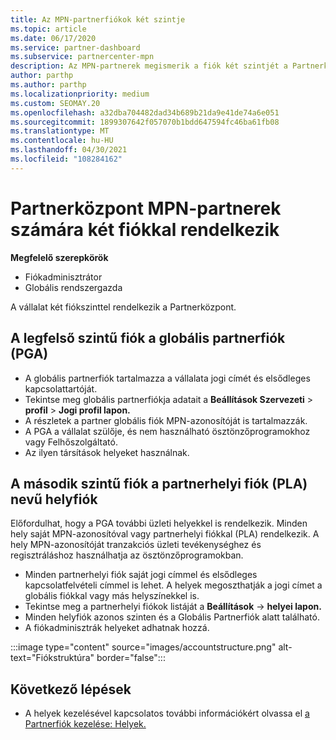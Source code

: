 ```yaml
---
title: Az MPN-partnerfiókok két szintje
ms.topic: article
ms.date: 06/17/2020
ms.service: partner-dashboard
ms.subservice: partnercenter-mpn
description: Az MPN-partnerek megismerik a fiók két szintjét a Partnerközpont, a partner globális fiókját (PGA) és a partnerhelyi fiókot (PLA).
author: parthp
ms.author: parthp
ms.localizationpriority: medium
ms.custom: SEOMAY.20
ms.openlocfilehash: a32dba704482dad34b689b21da9e41de74a6e051
ms.sourcegitcommit: 1899307642f057070b1bdd647594fc46ba61fb08
ms.translationtype: MT
ms.contentlocale: hu-HU
ms.lasthandoff: 04/30/2021
ms.locfileid: "108284162"
---
```

# <a name="partner-center-has-two-levels-of-accounts-for-mpn-partners"></a>Partnerközpont MPN-partnerek számára két fiókkal rendelkezik

**Megfelelő szerepkörök**

- Fiókadminisztrátor
- Globális rendszergazda

A vállalat két fiókszinttel rendelkezik a Partnerközpont.

## <a name="the-top-level-account-is-the-partner-global-account-pga"></a>A legfelső szintű fiók a globális partnerfiók (PGA)

- A globális partnerfiók tartalmazza a vállalata jogi címét és elsődleges kapcsolattartóját. 
- Tekintse meg globális partnerfiókja adatait a **Beállítások Szervezeti**  >  **profil**  >  **Jogi profil lapon.**
- A részletek a partner globális fiók MPN-azonosítóját is tartalmazzák. 
- A PGA a vállalat szülője, és nem használható ösztönzőprogramokhoz vagy Felhőszolgáltató. 
- Az ilyen társítások helyeket használnak.

## <a name="the-second-level-account-is-the-location-account-called-partner-location-account-pla"></a>A második szintű fiók a partnerhelyi fiók (PLA) nevű helyfiók

Előfordulhat, hogy a PGA további üzleti helyekkel is rendelkezik. Minden hely saját MPN-azonosítóval vagy partnerhelyi fiókkal (PLA) rendelkezik. A hely MPN-azonosítóját tranzakciós üzleti tevékenységhez és regisztráláshoz használhatja az ösztönzőprogramokban.

- Minden partnerhelyi fiók saját jogi címmel és elsődleges kapcsolatfelvételi címmel is lehet. A helyek megoszthatják a jogi címet a globális fiókkal vagy más helyszínekkel is.
- Tekintse meg a partnerhelyi fiókok listáját a **Beállítások**  ->  **helyei lapon.**
- Minden helyfiók azonos szinten és a Globális Partnerfiók alatt található.
- A fiókadminisztrák helyeket adhatnak hozzá.

:::image type="content" source="images/accountstructure.png" alt-text="Fiókstruktúra" border="false":::

## <a name="next-steps"></a>Következő lépések

- A helyek kezelésével kapcsolatos további információkért olvassa el [a Partnerfiók kezelése: Helyek.](manage-locations.md)
